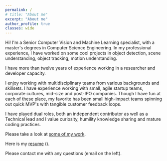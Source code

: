 ```yaml
---
permalink: /
# title: "About me"
excerpt: "About me"
author_profile: true
classes: wide
---
```


Hi! I'm a Senior Computer Vision and Machine Learning specialist, with a master's degrees in Computer Science Engineering. In my professional experience, 
I have worked on some cool projects in object detection, scene understanding, object tracking, motion understanding.


I have more than twelve years of experience working in a researcher and developer capacity. 

I enjoy working with multidisciplinary teams from various backgrounds and skillsets. I have experience working with small, agile startup teams, corporate cultures, mid-size and post-IPO companies. Though I have fun at each of these place, my favorite has been small high-impact teams spinning out quick MVP's with tangible customer feedback loops.

I have played dual roles, both an independent contributor as well as a Technical lead and I value curiosity, humility knowledge sharing and mature coding practices.

Please take a look at [some of my work](/work).

Here is my [resume]() ().

Please contact me with any questions (email on the left).
